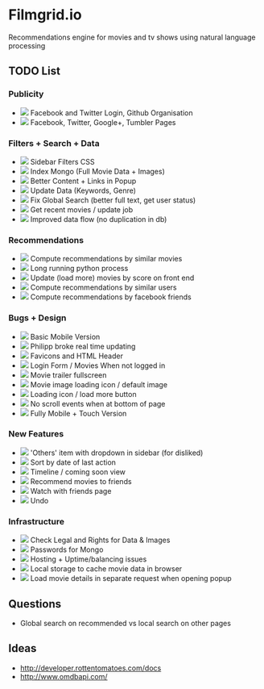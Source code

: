 # Filmgrid.io

Recommendations engine for movies and tv shows using natural language processing


## TODO List

### Publicity
* ![](https://tr.im/ecHSB) Facebook and Twitter Login, Github Organisation
* ![](https://tr.im/1sYDP) Facebook, Twitter, Google+, Tumbler Pages

### Filters + Search + Data
* ![](https://tr.im/ecHSB) Sidebar Filters CSS
* ![](https://tr.im/m1m9N) Index Mongo (Full Movie Data + Images)
* ![](https://tr.im/m1m9N) Better Content + Links in Popup
* ![](https://tr.im/m1m9N) Update Data (Keywords, Genre)
* ![](https://tr.im/1sYDP) Fix Global Search (better full text, get user status)
* ![](https://tr.im/1sYDP) Get recent movies / update job
* ![](https://tr.im/3GIP7) Improved data flow (no duplication in db)

### Recommendations
* ![](https://tr.im/m1m9N) Compute recommendations by similar movies
* ![](https://tr.im/m1m9N) Long running python process
* ![](https://tr.im/m1m9N) Update (load more) movies by score on front end
* ![](https://tr.im/3GIP7) Compute recommendations by similar users
* ![](https://tr.im/3GIP7) Compute recommendations by facebook friends

### Bugs + Design
* ![](https://tr.im/ecHSB) Basic Mobile Version
* ![](https://tr.im/ecHSB) Philipp broke real time updating
* ![](https://tr.im/ecHSB) Favicons and HTML Header
* ![](https://tr.im/ecHSB) Login Form / Movies When not logged in
* ![](https://tr.im/m1m9N) Movie trailer fullscreen
* ![](https://tr.im/m1m9N) Movie image loading icon / default image
* ![](https://tr.im/m1m9N) Loading icon / load more button
* ![](https://tr.im/m1m9N) No scroll events when at bottom of page
* ![](https://tr.im/1sYDP) Fully Mobile + Touch Version

### New Features
* ![](https://tr.im/m1m9N) 'Others' item with dropdown in sidebar (for disliked)
* ![](https://tr.im/m1m9N) Sort by date of last action
* ![](https://tr.im/1sYDP) Timeline / coming soon view
* ![](https://tr.im/3GIP7) Recommend movies to friends
* ![](https://tr.im/3GIP7) Watch with friends page
* ![](https://tr.im/3GIP7) Undo

### Infrastructure
* ![](https://tr.im/ecHSB) Check Legal and Rights for Data & Images
* ![](https://tr.im/ecHSB) Passwords for Mongo
* ![](https://tr.im/ecHSB) Hosting + Uptime/balancing issues
* ![](https://tr.im/3GIP7) Local storage to cache movie data in browser
* ![](https://tr.im/3GIP7) Load movie details in separate request when opening popup


## Questions

* Global search on recommended vs local search on other pages


## Ideas
* http://developer.rottentomatoes.com/docs
* http://www.omdbapi.com/


<!--
TAGS:
* https://tr.im/ecHSB  -  alpha
* https://tr.im/m1m9N  -  beta
* https://tr.im/1sYDP  -  1.0
* https://tr.im/3GIP7  -  future
-->
